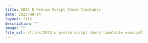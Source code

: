 ```yaml
---
title: 2023 O Prelim Script Check Timetable
date: 2023-09-14
layout: file
description: ""
image: ""
file_url: /files/2023 o prelim script check timetable wasm.pdf
---
```

